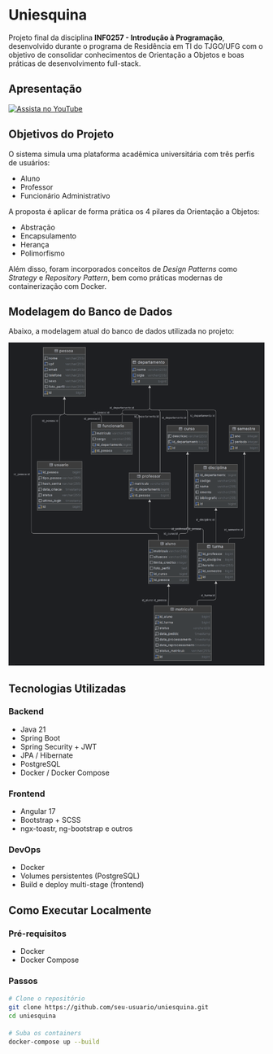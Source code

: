 # Uniesquina

Projeto final da disciplina **INF0257 - Introdução à Programação**, desenvolvido durante o programa de Residência em TI do TJGO/UFG com o objetivo de consolidar conhecimentos de Orientação a Objetos e boas práticas de desenvolvimento full-stack.

## Apresentação

<a href="https://www.youtube.com/watch?v=_HPfYZQFWcE" target="_blank">
  <img src="https://img.shields.io/badge/YouTube-Apresentação-red?logo=youtube" alt="Assista no YouTube">
</a>

## Objetivos do Projeto

O sistema simula uma plataforma acadêmica universitária com três perfis de usuários:

- Aluno
- Professor
- Funcionário Administrativo

A proposta é aplicar de forma prática os 4 pilares da Orientação a Objetos:
- Abstração
- Encapsulamento
- Herança
- Polimorfismo

Além disso, foram incorporados conceitos de *Design Patterns* como *Strategy* e *Repository Pattern*, bem como práticas modernas de containerização com Docker.

## Modelagem do Banco de Dados

Abaixo, a modelagem atual do banco de dados utilizada no projeto:

![Modelagem do banco de dados](uniesquina_db.png)

## Tecnologias Utilizadas

### Backend
- Java 21
- Spring Boot
- Spring Security + JWT
- JPA / Hibernate
- PostgreSQL
- Docker / Docker Compose

### Frontend
- Angular 17
- Bootstrap + SCSS
- ngx-toastr, ng-bootstrap e outros

### DevOps
- Docker
- Volumes persistentes (PostgreSQL)
- Build e deploy multi-stage (frontend)

## Como Executar Localmente

### Pré-requisitos
- Docker
- Docker Compose

### Passos

```bash
# Clone o repositório
git clone https://github.com/seu-usuario/uniesquina.git
cd uniesquina

# Suba os containers
docker-compose up --build
